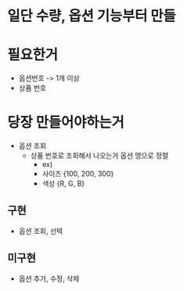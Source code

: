 # 일단 수량, 옵션 기능부터 만들 
# 필요한거
- 옵션번호 -> 1개 이상
- 상품 번호


# 당장 만들어야하는거
- 옵션 조회
  - 상품 번호로 조회해서 나오는거 옵션 명으로 정렬
    - ex) 
    - 사이즈 {100, 200, 300}
    - 색상 {R, G, B}

## 구현
- 옵션 조회, 선택

## 미구현
- 옵션 추가, 수정, 삭제